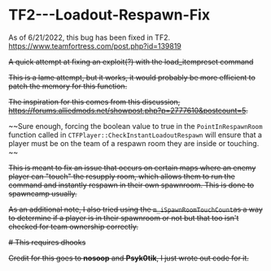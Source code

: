 # TF2---Loadout-Respawn-Fix

As of 6/21/2022, this bug has been fixed in TF2. https://www.teamfortress.com/post.php?id=139819

~~A quick attempt at fixing an exploit(?) with the load_itempreset command~~

~~This is a lame attempt, but it works, it would probably be more efficient to patch the memory for this function.~~

~~The inspiration for this comes from this discussion, https://forums.alliedmods.net/showpost.php?p=2777610&postcount=5.~~

~~Sure enough, forcing the boolean value to true in the `PointInRespawnRoom` function called in `CTFPlayer::CheckInstantLoadoutRespawn` will ensure that a player must be on the team of a respawn room they are inside or touching. ~~

~~This is meant to fix an issue that occurs on certain maps where an enemy player can "touch" the resupply room, which allows them to run the command and instantly respawn in their own spawnroom. This is done to spawncamp usually.~~

~~As an additional note, I also tried using the `m_iSpawnRoomTouchCount`as a way to determine if a player is in their spawnroom or not but that too isn't checked for team ownership correctly.~~

~~# This requires dhooks~~

~~Credit for this goes to **nosoop** and **Psyk0tik**, I just wrote out code for it.~~
